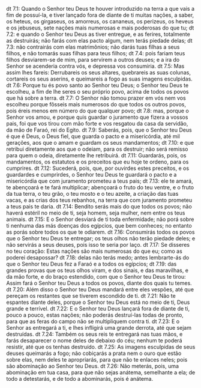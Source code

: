 dt 7.1: Quando o Senhor teu Deus te houver introduzido na terra a que vais a fim de possuí-la, e tiver lançado fora de diante de ti muitas nações, a saber, os heteus, os girgaseus, os amorreus, os cananeus, os perizeus, os heveus e os jebuseus, sete nações mais numerosas e mais poderosas do que tu;
dt 7.2: e quando o Senhor teu Deus as tiver entregue, e as ferires, totalmente as destruirás; não farás com elas pacto algum, nem terás piedade delas;
dt 7.3: não contrairás com elas matrimônios; não darás tuas filhas a seus filhos, e não tomarás suas filhas para teus filhos;
dt 7.4: pois fariam teus filhos desviarem-se de mim, para servirem a outros deuses; e a ira do Senhor se acenderia contra vós, e depressa vos consumiria.
dt 7.5: Mas assim lhes fareis: Derrubareis os seus altares, quebrareis as suas colunas, cortareis os seus aserins, e queimareis a fogo as suas imagens esculpidas.
dt 7.6: Porque tu és povo santo ao Senhor teu Deus; o Senhor teu Deus te escolheu, a fim de lhe seres o seu próprio povo, acima de todos os povos que há sobre a terra.
dt 7.7: O Senhor não tomou prazer em vós nem vos escolheu porque fôsseis mais numerosos do que todos os outros povos, pois éreis menos em número do que qualquer povo;
dt 7.8: mas, porque o Senhor vos amou, e porque quis guardar o juramento que fizera a vossos pais, foi que vos tirou com mão forte e vos resgatou da casa da servidão, da mão de Faraó, rei do Egito.
dt 7.9: Saberás, pois, que o Senhor teu Deus é que é Deus, o Deus fiel, que guarda o pacto e a misericórdia, até mil gerações, aos que o amam e guardam os seus mandamentos;
dt 7.10: e que retribui diretamente aos que o odeiam, para os destruir; não será remisso para quem o odeia, diretamente lhe retribuirá.
dt 7.11: Guardarás, pois, os mandamentos, os estatutos e os preceitos que eu hoje te ordeno, para os cumprires.
dt 7.12: Sucederá, pois, que, por ouvirdes estes preceitos, e os guardardes e cumprirdes, o Senhor teu Deus te guardará o pacto e a misericórdia que com juramento prometeu a teus pais;
dt 7.13: ele te amará, te abençoará e te fará multiplicar; abençoará o fruto do teu ventre, e o fruto da tua terra, o teu grão, o teu mosto e o teu azeite, a criação das tuas vacas, e as crias dos teus rebanhos, na terra que com juramento prometeu a teus pais te daria.
dt 7.14: Bendito serás mais do que todos os povos; não haverá estéril no meio de ti, seja homem, seja mulher, nem entre os teus animais.
dt 7.15: E o Senhor desviará de ti toda enfermidade; não porá sobre ti nenhuma das más doenças dos egípcios, que bem conheces; no entanto as porás sobre todos os que te odiarem.
dt 7.16: Consumirás todos os povos que o Senhor teu Deus te entregar; os teus olhos não terão piedade deles; e não servirás a seus deuses, pois isso te seria por laço.
dt 7.17: Se disseres no teu coração: Estas nações são mais numerosas do que eu; como as poderei desapossar?
dt 7.18: delas não terás medo; antes lembrarte-ás do que o Senhor teu Deus fez a Faraó e a todos os egípcios;
dt 7.19: das grandes provas que os teus olhos viram, e dos sinais, e das maravilhas, e da mão forte, e do braço estendido, com que o Senhor teu Deus te tirou: Assim fará o Senhor teu Deus a todos os povos, diante dos quais tu temes.
dt 7.20: Além disso o Senhor teu Deus mandará entre eles vespões, até que pereçam os restantes que se tiverem escondido de ti.
dt 7.21: Não te espantes diante deles, porque o Senhor teu Deus está no meio de ti, Deus grande e terrível.
dt 7.22: E o Senhor teu Deus lançará fora de diante de ti, pouco a pouco, estas nações; não poderás destruí-las todas de pronto, para que as feras do campo não se multipliquem contra ti.
dt 7.23: E o Senhor as entregará a ti, e lhes infligirá uma grande derrota, até que sejam destruídas.
dt 7.24: Também os seus reis te entregará nas tuas mãos, e farás desaparecer o nome deles de debaixo do céu; nenhum te poderá resistir, até que os tenhas destruído.
dt 7.25: As imagens esculpidas de seus deuses queimarás a fogo; não cobiçarás a prata nem o ouro que estão sobre elas, nem deles te apropriarás, para que não te enlaces neles; pois são abominação ao Senhor teu Deus.
dt 7.26: Não meterás, pois, uma abominação em tua casa, para que não sejas anátema, semelhante a ela; de todo a detestarás, e de todo a abominarás, pois é anátema.
